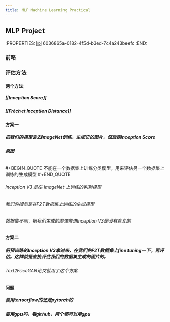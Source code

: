 ```yaml
---
title: MLP Machine Learning Practical
---
```


## MLP Project
:PROPERTIES:
:id: 6036865a-0182-4f5d-b3ed-7c4a243beefc
:END:
### 前略
### 评估方法
#### 两个方法
##### [[Inception Score]]
##### [[Fréchet Inception Distance]]
#### 方案一
##### 把我们的模型丢去ImageNet训练，生成它的图片，然后跑Inception Score
##### 原因
######
#+BEGIN_QUOTE
不能在一个数据集上训练分类模型，用来评估另一个数据集上训练的生成模型
#+END_QUOTE
###### Inception V3 是在 ImageNet 上训练的判别模型
###### 我们的模型是在F2T数据集上训练的生成模型
###### 数据集不同，把我们生成的图像放进Inception V3是没有意义的
#### 方案二
##### 把预训练的Inception V3拿过来，在我们的F2T数据集上fine tuning一下，再评估。这样就是直接评估我们的数据集生成的图片的。
###### Text2FaceGAN论文就用了这个方案
#### 问题
##### 要用tensorflow的还是pytorch的
##### 要用gpu吗，看github，两个都可以用gpu
